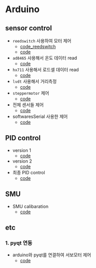 # Arduino

## sensor control
<!-- ### 1. reedswitch -->
- `reedswitch` 사용하여 모터 제어
  - [code_reedswitch](https://github.com/yuumiin/Arduino/blob/master/arduino_sensor/reedswitch/reedswitch.ino)
  - [code](https://github.com/yuumiin/Arduino/blob/master/0302_3/0302_3.ino) 
- `ad8465` 사용해서 온도 데이터 read
  - [code](https://github.com/yuumiin/Arduino/blob/master/ad8495/ad8495.ino)
- `hx711` 사용해서 로드셀 데이터 read
  - [code](https://github.com/yuumiin/Arduino/blob/master/arduino_sensor/hx711/hx711.ino)
- `lvdt` 사용해서 거리측정
  - [code](https://github.com/yuumiin/Arduino/blob/master/arduino_sensor/lvdt/lvdt.ino)
- `steppermotor` 제어
  - [code](https://github.com/yuumiin/Arduino/blob/master/arduino_sensor/steppermotor/steppermotor.ino)
- 전체 센서들 제어 
  - [code](https://github.com/yuumiin/Arduino/blob/master/0122/0122.ino)
- softwaresSerial 사용한 제어
  - [code](https://github.com/yuumiin/Arduino/tree/master/softwareSerial)

## PID control
- version 1
  - [code](https://github.com/yuumiin/Arduino/blob/master/pid/pid.ino)
- version 2
  - [code](https://github.com/yuumiin/Arduino/blob/master/PID_temperature/PID_temperature.ino)
- 최종 PID control
  - [code](https://github.com/yuumiin/Arduino/blob/master/LPF/LPF.ino)
 
## SMU
- SMU calibaration
  - [code](https://github.com/yuumiin/Arduino/blob/master/smu/smu.ino)

## etc
### 1. pyqt 연동
- arduino와 pyqt를 연결하여 서보모터 제어
  - [code](https://github.com/yuumiin/Arduino/blob/master/arduino_pyqt_connect/sketch_jan05a/sketch_jan05a.ino)
